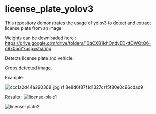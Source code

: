 # license_plate_yolov3
This repository demonstrates the usage of yolov3 to detect and extract license plate from an image

Weights can be downloaded here : https://drive.google.com/drive/folders/10qCXB1IxhOndyED-tfOWQtQ6-o9x05oY?usp=sharing

Detects license plate and vehicle.

Crops detected image.

Example:




![ccc1a2d44a290368_jpg rf 8e8d6f87f1d1327caf5f80e0c96cdad9](https://user-images.githubusercontent.com/84384057/148692301-c02165fd-b9c4-4d58-a3e8-75f31abb3c55.jpg)

Results :
![license-plate1](https://user-images.githubusercontent.com/84384057/148692314-e8cf58f3-8ff9-4206-92f1-a3e261c86cb7.jpg)



![license-plate2](https://user-images.githubusercontent.com/84384057/148692320-481b3cf2-ce18-420c-9095-075caac9cc8c.jpg)

